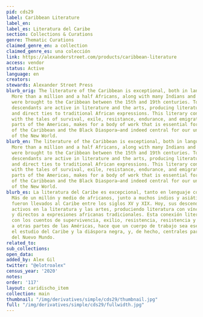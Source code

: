 ```yaml
---
pid: cds29
label: Caribbean Literature
label_en:
label_es: Literatura del Caribe
section: Collections & Curations
genre: Thematic Curations
claimed_genre_en: a collection
claimed_genre_es: una colección
link: https://alexanderstreet.com/products/caribbean-literature
access: vendor
status: Active
language: en
creators:
stewards: Alexander Street Press
blurb_orig: The literature of the Caribbean is exceptional, both in language and subject.
  More than a million and a half Africans, along with many Indians and South Asians,
  were brought to the Caribbean between the 15th and 19th centuries. Today, their
  descendants are active in literature and the arts, producing literature with strong
  and direct ties to traditional African expressions. This literary connection, combined
  with the tales of survival, exile, resistance, endurance, and emigration to other
  parts of the Americas, makes for a body of work that is essential for the study
  of the Caribbean and the Black Diaspora—and indeed central for our understanding
  of the New World.
blurb_en: The literature of the Caribbean is exceptional, both in language and subject.
  More than a million and a half Africans, along with many Indians and South Asians,
  were brought to the Caribbean between the 15th and 19th centuries. Today, their
  descendants are active in literature and the arts, producing literature with strong
  and direct ties to traditional African expressions. This literary connection, combined
  with the tales of survival, exile, resistance, endurance, and emigration to other
  parts of the Americas, makes for a body of work that is essential for the study
  of the Caribbean and the Black Diaspora—and indeed central for our understanding
  of the New World.
blurb_es: La literatura del Caribe es excepcional, tanto en lenguaje como en sujeto.
  Más de un millón y medio de africanos, junto a muchos indios y asiáticos del sur,
  fueron llevados al Caribe entre los siglos XV y XIX. Hoy, sus descendientes se mantienen
  activos en la literatura y las artes, produciendo literatura con vínculos fuertes
  y directos a expresiones africanas tradicionales. Esta conexión literaria, combinada
  con los cuentos de supervivencia, exilio, resistencia, resistencia y emigración
  a otras partes de las Américas, hace que un cuerpo de trabajo sea esencial para
  el estudio del Caribe y la diáspora negra, y, de hecho, centrales para nuestra comprensión
  del Nuevo Mundo.
related_to:
sub_collections:
open_data:
added_by: Alex Gil
twitter: "@elotroalex"
census_year: '2020'
notes:
order: '117'
layout: caridischo_item
collection: main
thumbnail: "/img/derivatives/simple/cds29/thumbnail.jpg"
full: "/img/derivatives/simple/cds29/fullwidth.jpg"
---
```


